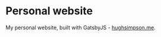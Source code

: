 # Personal website
My personal website, built with GatsbyJS - [hughsimpson.me](https://hughsimpson.me).